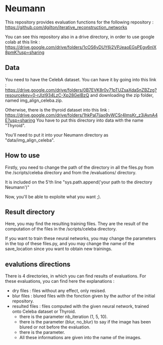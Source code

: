 # Neumann

This repository provides evaluation functions for the following repository : https://github.com/dgilton/iterative_reconstruction_networks

You can see this repository also in a drive directory, in order to use google colab at this link : https://drive.google.com/drive/folders/1cOS6yDUY6j2VPJeaoEGsPEgv6nlX8pmK?usp=sharing

## Data 

You need to have the CelebA dataset.
You can have it by going into this link : https://drive.google.com/drive/folders/0B7EVK8r0v71pTUZsaXdaSnZBZzg?resourcekey=0-rJlzl934LzC-Xp28GeIBzQ
and downloading the zip folder, named img_align_celeba.zip.

Otherwise, there is the thyroid dataset into this link : https://drive.google.com/drive/folders/1hkPaI7jjao9vWCSr4lmsKr_z3iAvnA4E?usp=sharing
You have to put this directory into data with the name "Thyroid".

You'll need to put it into your Neumann directory as "data/img_align_celeba".

## How to use 

Firstly, you need to change the path of the directory in all the files.py from the /scripts/celeba directory and from the /evaluations/ directory.

It is included on the 5'th line "sys.path.append('your path to the directory Neumann')"

Now, you'll be able to exploite what you want ;).

## Result directory

Here, you may find the resulting training files. 
They are the result of the computation of the files in the /scripts/celeba directory.

If you want to train these neural networks, you may change the parameters in the top of these files.py, and you may change the name of the save_location since you want to obtain new trainings.

## evalutions directions
  
There is 4 directories, in which you can find results of evaluations.
For these evaluations, you can find here the explanations :

- dry files : files without any effect, only resised.
- blur files : blured files with the fonction given by the author of the initial repository.
- resulted files : files computed with the given neural network, trained onto Celeba dataset or Thyroid.
    - there is the parameter nb_iteration (1, 5, 10).
    - there is the parameter (blur, no_blur) to say if the image has been blured or not before the evaluation.
    - there is the parameter.
    - All these informations are given into the name of the images.

